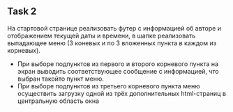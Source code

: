 <h2>Task 2</h2>
На стартовой странице реализовать футер с информацией об авторе и 
отображением текущей даты и времени, в шапке реализовать выпадающее меню 
(3 коневых и по 3 вложенных пункта в каждом из корневых).
<ul>
<li> При выборе подпунктов из первого и второго корневого пункта на экран выводить соответствующее сообщение с информацией, что выбран такойто пункт меню. </li>
<li> При выборе подпунктов из третьего корневого пункта меню осуществить загрузку одной из трёх дополнительных html-страниц в центральную область окна </li>
</ul>
